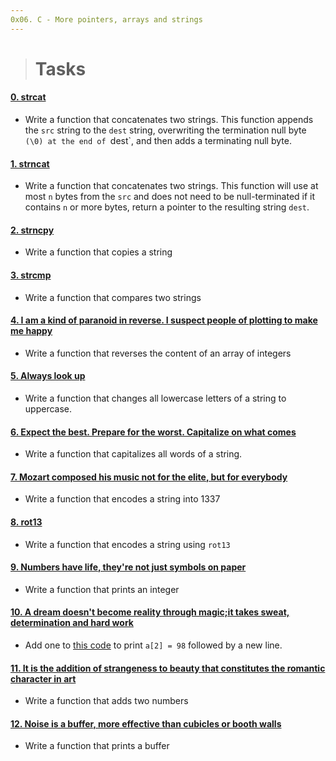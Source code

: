 ```yaml
---
0x06. C - More pointers, arrays and strings
---
```


> # Tasks

#### [0. strcat](./0-strcat.c)
* Write a function that concatenates two strings. This function appends the `src` string to the `dest` string, overwriting the termination null byte `(\0) at the end of `dest`, and then adds a terminating null byte. 

#### [1. strncat](./1-strncat.c)
* Write a function that concatenates two strings. This function will use at most `n` bytes from the `src` and does not need to be null-terminated if it contains `n` or more bytes, return a pointer to the resulting string `dest`.

#### [2. strncpy](./2-strncpy.c)
* Write a function that copies a string

#### [3. strcmp](./3-strcmp.c)
* Write a function that compares two strings 

#### [4. I am a kind of paranoid in reverse. I suspect people of plotting to make me happy](./4-rev_array.c)
* Write a function that reverses the content of an array of integers

#### [5. Always look up](./5-string_toupper.c)
* Write a function that changes all lowercase letters of a string to uppercase.

#### [6. Expect the best. Prepare for the worst. Capitalize on what comes](./6-cap_string.c)
* Write a function that capitalizes all words of a string. 

#### [7. Mozart composed his music not for the elite, but for everybody](./7-leet.c)
* Write a function that encodes a string into 1337

#### [8. rot13](./100-rot13.c)
* Write a function that encodes a string using `rot13`

#### [9. Numbers have life, they're not just symbols on paper](./101-print_number.c)
* Write a function that prints an integer

#### [10. A dream doesn't become reality through magic;it takes sweat, determination and hard work](./102-magic.c)
* Add one to [this code](./102-magic.c) to print `a[2] = 98` followed by a new line. 

#### [11. It is the addition of strangeness to beauty that constitutes the romantic character in art](./103-infinite_add.c)
* Write a function that adds two numbers

#### [12. Noise is a buffer, more effective than cubicles or booth walls](./104-print_buffer.c)
* Write a function that prints a buffer
